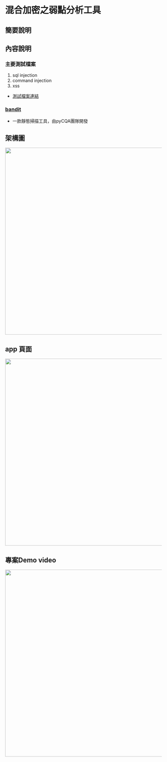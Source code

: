 # 混合加密之弱點分析工具
## 簡要說明
## 內容說明
### 主要測試檔案
1. sql injection
2. command injection
3. xss
* [測試檔案連結](https://github.com/ChaosOrLight/scanner_tool/tree/main/test)
### [bandit](https://github.com/PyCQA/bandit)
* 一款靜態掃描工具，由pyCQA團隊開發
## 架構圖
<img src="https://github.com/user-attachments/assets/6334d82b-ff96-4098-a1ab-7ed3f976d5bc" width=600>

## app 頁面
<img src="https://github.com/user-attachments/assets/488b2ec3-f8e1-44f5-9d50-8b3837551cd3" width=600>

## 專案Demo video
[<img src="https://github.com/user-attachments/assets/6a2444e8-584f-410c-9588-20691e564573" width=600>](https://www.youtube.com/watch?v=2CQE7TCYNdA)



